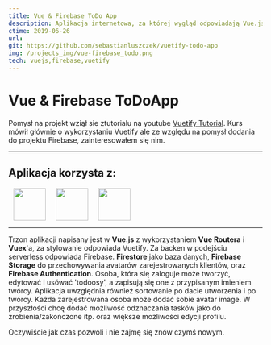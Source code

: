 ```yaml
---
title: Vue & Firebase ToDo App
description: Aplikacja internetowa, za której wygląd odpowiadają Vue.js i Vuetify, a za funkcjonalność Firebase od Googla. Poza bazą danych (Firestore) używam również ich wbudowanej autentykacji.
ctime: 2019-06-26
url: 
git: https://github.com/sebastianluszczek/vuetify-todo-app
img: /projects_img/vue-firebase_todo.png
tech: vuejs,firebase,vuetify
---
```


# Vue & Firebase ToDoApp


Pomysł na projekt wziął sie ztutorialu na youtube [Vuetify Tutorial](https://www.youtube.com/playlist?list=PL4cUxeGkcC9g0MQZfHwKcuB0Yswgb3gA5). 
Kurs mówił głównie o wykorzystaniu Vuetify ale ze względu na pomysł dodania do projektu Firebase, zainteresowałem się nim.

---
## Aplikacja korzysta z:
<div style="display: flex">
<img src="/icons/vuejs.png" "Vue.js" style="height: 64px; padding: 0 10px">
<img src="/icons/vuetify.png" "Apollo" style="height: 64px; padding: 0 10px">
<img src="/icons/firebase.png" "Sass" style="height: 64px; padding: 0 10px">
</div>

---


Trzon aplikacji napisany jest w **Vue.js** z wykorzystaniem **Vue Routera** i **Vuex**'a, za stylowanie odpowiada Vuetify.
Za backen w podejściu serverless odpowiada Firebase. **Firestore** jako baza danych, **Firebase Storage** do przechowywania avatarów zarejestrowanych klientów,
oraz **Firebase Authentication**. Osoba, która się zaloguje może tworzyć, edytować i usówać 'todoosy', a zapisują się one z przypisanym imieniem twórcy.
Aplikacja uwzględnia również sortowanie po dacie utworzenia i po twórcy.
Każda zarejestrowana osoba może dodać sobie avatar image. W przyszłości chcę dodać możliwość odznaczania tasków jako do zrobienia/zakończone itp. oraz większe możliwości edycji profilu.

Oczywiście jak czas pozwoli i nie zajmę się znów czymś nowym.
